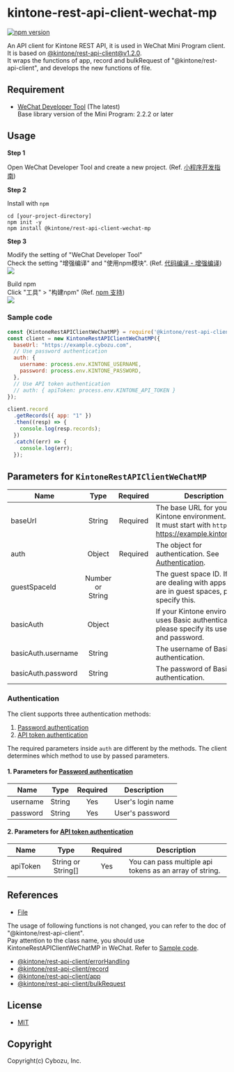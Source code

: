 # kintone-rest-api-client-wechat-mp

[![npm version](https://badge.fury.io/js/%40kintone%2Frest-api-client-wechat-mp.svg)](https://badge.fury.io/js/%40kintone%2Frest-api-client-wechat-mp)

An API client for Kintone REST API, it is used in WeChat Mini Program client.<br>
It is based on [@kintone/rest-api-client@v1.2.0](https://github.com/kintone/js-sdk/tree/%40kintone/rest-api-client%401.2.0/packages/rest-api-client). <br>
It wraps the functions of app, record and bulkRequest of "@kintone/rest-api-client", and develops the new functions of file.

## Requirement

- [WeChat Developer Tool](https://developers.weixin.qq.com/miniprogram/dev/devtools/stable.html) (The latest)<br>
Base library version of the Mini Program: 2.2.2 or later

## Usage

**Step 1**

Open WeChat Developer Tool and create a new project. (Ref. [小程序开发指南](https://developers.weixin.qq.com/ebook?action=get_post_info&docid=0008aeea9a8978ab0086a685851c0a))

**Step 2**

Install with `npm`

```shell
cd [your-project-directory]
npm init -y
npm install @kintone/rest-api-client-wechat-mp
```

**Step 3**

Modify the setting of "WeChat Developer Tool"<br>
Check the setting "增强编译" and "使用npm模块". (Ref. [代码编译 - 增强编译](https://developers.weixin.qq.com/miniprogram/dev/devtools/codecompile.html#%E5%A2%9E%E5%BC%BA%E7%BC%96%E8%AF%91))<br>
![](/docs/images/setting.png)

Build npm<br>
Click "工具" > "构建npm" (Ref. [npm 支持](https://developers.weixin.qq.com/miniprogram/dev/devtools/npm.html))<br>
![](/docs/images/build.png)<br>

### Sample code

```js
const {KintoneRestAPIClientWeChatMP} = require('@kintone/rest-api-client-wechat-mp');
const client = new KintoneRestAPIClientWeChatMP({
  baseUrl: "https://example.cybozu.com",
  // Use password authentication
  auth: {
    username: process.env.KINTONE_USERNAME,
    password: process.env.KINTONE_PASSWORD,
  },
  // Use API token authentication
  // auth: { apiToken: process.env.KINTONE_API_TOKEN }
});

client.record
  .getRecords({ app: "1" })
  .then((resp) => {
    console.log(resp.records);
  })
  .catch((err) => {
    console.log(err);
  });
```

## Parameters for `KintoneRestAPIClientWeChatMP`

| Name                       |                               Type                               |          Required           | Description                                                                                                                                                                                                                  |
| -------------------------- | :--------------------------------------------------------------: | :-------------------------: | ---------------------------------------------------------------------------------------------------------------------------------------------------------------------------------------------------------------------------- |
| baseUrl                    |                              String                              |          Required           | The base URL for your Kintone environment.<br />It must start with `https`. (e.g. https://example.kintone.com)                                                                                                               |
| auth                       |                              Object                              |          Required           | The object for authentication. See [Authentication](#Authentication).                                                                                                                                                        |
| guestSpaceId               |                         Number or String                         |                             | The guest space ID. If you are dealing with apps that are in guest spaces, please specify this.                                                                                                                              |
| basicAuth                  |                              Object                              |                             | If your Kintone environment uses Basic authentication, please specify its username and password.                                                                                                                             |
| basicAuth.username         |                              String                              |                             | The username of Basic authentication.                                                                                                                                                                                        |
| basicAuth.password         |                              String                              |                             | The password of Basic authentication.                                                                                                                                                                                        |

### Authentication

The client supports three authentication methods:

1. [Password authentication](https://kintone.dev/en/docs/common/authentication/#password-authentication)
2. [API token authentication](https://kintone.dev/en/docs/common/authentication/#api-token-authentication)

The required parameters inside `auth` are different by the methods.
The client determines which method to use by passed parameters.

#### 1. Parameters for [Password authentication](https://kintone.dev/en/docs/common/authentication/#password-authentication)

| Name     |  Type  | Required |    Description    |
| -------- | :----: | :------: | ----------------- |
| username | String |   Yes    | User's login name |
| password | String |   Yes    | User's password   |

#### 2. Parameters for [API token authentication](https://kintone.dev/en/docs/common/authentication/#api-token-authentication)

| Name     |        Type        | Required | Description                                             |
| -------- | :----------------: | :------: | ------------------------------------------------------- |
| apiToken | String or String[] |   Yes    | You can pass multiple api tokens as an array of string. |

## References

- [File](docs/file.md)

The usage of following functions is not changed, you can refer to the doc of "@kintone/rest-api-client".<br>
Pay attention to the class name, you should use KintoneRestAPIClientWeChatMP in WeChat. Refer to [Sample code](#sample-code).
- [@kintone/rest-api-client/errorHandling](https://github.com/kintone/js-sdk/blob/%40kintone/rest-api-client%401.2.0/packages/rest-api-client/docs/errorHandling.md)
- [@kintone/rest-api-client/record](https://github.com/kintone/js-sdk/blob/%40kintone/rest-api-client%401.2.0/packages/rest-api-client/docs/record.md)
- [@kintone/rest-api-client/app](https://github.com/kintone/js-sdk/blob/%40kintone/rest-api-client%401.2.0/packages/rest-api-client/docs/app.md)
- [@kintone/rest-api-client/bulkRequest](https://github.com/kintone/js-sdk/blob/%40kintone/rest-api-client%401.2.0/packages/rest-api-client/docs/bulkRequest.md)

## License

- [MIT](LICENSE.md)

## Copyright

Copyright(c) Cybozu, Inc.
